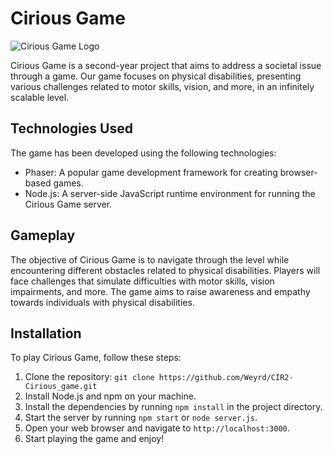 # Cirious Game

![Cirious Game Logo](logo.png)

Cirious Game is a second-year project that aims to address a societal issue through a game. Our game focuses on physical disabilities, presenting various challenges related to motor skills, vision, and more, in an infinitely scalable level.

## Technologies Used

The game has been developed using the following technologies:

- Phaser: A popular game development framework for creating browser-based games.
- Node.js: A server-side JavaScript runtime environment for running the Cirious Game server.

## Gameplay

The objective of Cirious Game is to navigate through the level while encountering different obstacles related to physical disabilities. Players will face challenges that simulate difficulties with motor skills, vision impairments, and more. The game aims to raise awareness and empathy towards individuals with physical disabilities.

## Installation

To play Cirious Game, follow these steps:

1. Clone the repository: `git clone https://github.com/Weyrd/CIR2-Cirious_game.git`
2. Install Node.js and npm on your machine.
3. Install the dependencies by running `npm install` in the project directory.
4. Start the server by running `npm start` or `node server.js`.
5. Open your web browser and navigate to `http://localhost:3000`.
6. Start playing the game and enjoy!
